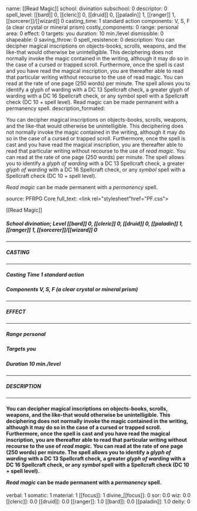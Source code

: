name: [[Read Magic]]
school: divination
subschool: 0
descriptor: 0
spell_level: [[bard]] 0, [[cleric]] 0, [[druid]] 0, [[paladin]] 1, [[ranger]] 1, [[sorcerer]]/[[wizard]] 0
casting_time: 1 standard action
components: V, S, F (a clear crystal or mineral prism)
costly_components: 0
range: personal
area: 0
effect: 0
targets: you
duration: 10 min./level
dismissible: 0
shapeable: 0
saving_throw: 0
spell_resistence: 0
description: You can decipher magical inscriptions on objects-books, scrolls, weapons, and the like-that would otherwise be unintelligible. This deciphering does not normally invoke the magic contained in the writing, although it may do so in the case of a cursed or trapped scroll. Furthermore, once the spell is cast and you have read the magical inscription, you are thereafter able to read that particular writing without recourse to the use of read magic. You can read at the rate of one page (250 words) per minute. The spell allows you to identify a glyph of warding with a DC 13 Spellcraft check, a greater glyph of warding with a DC 16 Spellcraft check, or any symbol spell with a Spellcraft check (DC 10 + spell level).  Read magic can be made permanent with a permanency spell.
description_formated: <p>You can decipher magical inscriptions on objects-books, scrolls, weapons, and the like-that would otherwise be unintelligible. This deciphering does not normally invoke the magic contained in the writing, although it may do so in the case of a cursed or trapped scroll. Furthermore, once the spell is cast and you have read the magical inscription, you are thereafter able to read that particular writing without recourse to the use of <i>read magic.</i> You can read at the rate of one page (250 words) per minute. The spell allows you to identify a <i>glyph of warding</i> with a DC 13 Spellcraft check, a greater <i>glyph of warding</i> with a DC 16 Spellcraft check, or any <i>symbol</i> spell with a Spellcraft check (DC 10 + spell level).</p><p><i>Read magic</i> can be made permanent with a <i>permanency</i> spell.</p>
source: PFRPG Core
full_text: <link rel="stylesheet"href="PF.css"><div class="heading"><p class="alignleft">[[Read Magic]]</p><div style="clear: both;"></div></div><div><h5><b>School </b>divination; <b>Level </b>[[bard]] 0, [[cleric]] 0, [[druid]] 0, [[paladin]] 1, [[ranger]] 1, [[sorcerer]]/[[wizard]] 0</h5></div><hr/><div><h5><b>CASTING</b></h5></div><hr/><div><h5><b>Casting Time </b>1 standard action</h5><h5><b>Components </b>V, S, F (a clear crystal or mineral prism)</h5></div><hr/><div><h5><b>EFFECT</b></h5></div><hr/><div><h5><b>Range </b>personal</h5><h5><b>Targets </b>you</h5><h5><b>Duration </b>10 min./level</h5></div><hr/><div><h5><b>DESCRIPTION</b></h5></div><hr/><div><h4><p>You can decipher magical inscriptions on objects-books, scrolls, weapons, and the like-that would otherwise be unintelligible. This deciphering does not normally invoke the magic contained in the writing, although it may do so in the case of a cursed or trapped scroll. Furthermore, once the spell is cast and you have read the magical inscription, you are thereafter able to read that particular writing without recourse to the use of <i>read magic.</i> You can read at the rate of one page (250 words) per minute. The spell allows you to identify a <i>glyph of warding</i> with a DC 13 Spellcraft check, a greater <i>glyph of warding</i> with a DC 16 Spellcraft check, or any <i>symbol</i> spell with a Spellcraft check (DC 10 + spell level).</p><p><i>Read magic</i> can be made permanent with a <i>permanency</i> spell.</p></h4></div>
verbal: 1
somatic: 1
material: 1
[[focus]]: 1
divine_[[focus]]: 0
sor: 0.0
wiz: 0.0
[[cleric]]: 0.0
[[druid]]: 0.0
[[ranger]]: 1.0
[[bard]]: 0.0
[[paladin]]: 1.0
deity: 0
